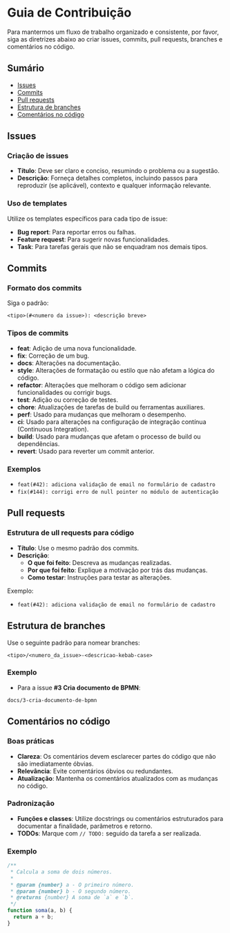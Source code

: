 # Guia de Contribuição

Para mantermos um fluxo de trabalho organizado e consistente, por favor, siga as diretrizes abaixo ao criar issues, commits, pull requests, branches e comentários no código.

## Sumário

- [Issues](#issues)
- [Commits](#commits)
- [Pull requests](#pull-requests)
- [Estrutura de branches](#estrutura-de-branches)
- [Comentários no código](#comentários-no-código)

## Issues

### Criação de issues

- **Título**: Deve ser claro e conciso, resumindo o problema ou a sugestão.
- **Descrição**: Forneça detalhes completos, incluindo passos para reproduzir (se aplicável), contexto e qualquer informação relevante.

### Uso de templates

Utilize os templates específicos para cada tipo de issue:

- **Bug report**: Para reportar erros ou falhas.
- **Feature request**: Para sugerir novas funcionalidades.
- **Task**: Para tarefas gerais que não se enquadram nos demais tipos.

## Commits

### Formato dos commits

Siga o padrão:

```
<tipo>(#<numero da issue>): <descrição breve>
```

### Tipos de commits

- **feat**: Adição de uma nova funcionalidade.
- **fix**: Correção de um bug.
- **docs**: Alterações na documentação.
- **style**: Alterações de formatação ou estilo que não afetam a lógica do código.
- **refactor**: Alterações que melhoram o código sem adicionar funcionalidades ou corrigir bugs.
- **test**: Adição ou correção de testes.
- **chore**: Atualizações de tarefas de build ou ferramentas auxiliares.
- **perf**: Usado para mudanças que melhoram o desempenho.
- **ci**: Usado para alterações na configuração de integração contínua (Continuous Integration).
- **build**: Usado para mudanças que afetam o processo de build ou dependências.
- **revert**: Usado para reverter um commit anterior.

### Exemplos

- `feat(#42): adiciona validação de email no formulário de cadastro`
- `fix(#144): corrigi erro de null pointer no módulo de autenticação`

## Pull requests

### Estrutura de ull requests para código

- **Título**: Use o mesmo padrão dos commits.
- **Descrição**:
  - **O que foi feito**: Descreva as mudanças realizadas.
  - **Por que foi feito**: Explique a motivação por trás das mudanças.
  - **Como testar**: Instruções para testar as alterações.

Exemplo:

- `feat(#42): adiciona validação de email no formulário de cadastro`

## Estrutura de branches

Use o seguinte padrão para nomear branches:

```
<tipo>/<numero_da_issue>-<descricao-kebab-case>
```

### Exemplo

- Para a issue **#3 Cria documento de BPMN**:

```
docs/3-cria-documento-de-bpmn
```

## Comentários no código

### Boas práticas

- **Clareza**: Os comentários devem esclarecer partes do código que não são imediatamente óbvias.
- **Relevância**: Evite comentários óbvios ou redundantes.
- **Atualização**: Mantenha os comentários atualizados com as mudanças no código.

### Padronização

- **Funções e classes**: Utilize docstrings ou comentários estruturados para documentar a finalidade, parâmetros e retorno.
- **TODOs**: Marque com `// TODO:` seguido da tarefa a ser realizada.

### Exemplo

```javascript
/**
 * Calcula a soma de dois números.
 *
 * @param {number} a - O primeiro número.
 * @param {number} b - O segundo número.
 * @returns {number} A soma de `a` e `b`.
 */
function soma(a, b) {
  return a + b;
}
```
